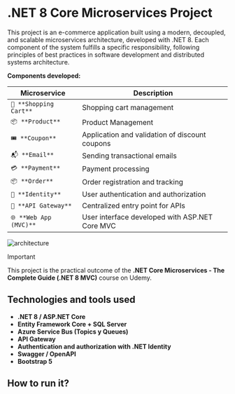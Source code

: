 ﻿# .NET 8 Core Microservices Project

This project is an e-commerce application built using a modern, decoupled, and scalable microservices architecture, developed with .NET 8. Each component of the system fulfills a specific responsibility, following principles of best practices in software development and distributed systems architecture.

**Components developed:**

| Microservice				| Description                                       |
| ------------------------- | ------------------------------------------------- |
| ``🛒 **Shopping Cart**``	| Shopping cart management							|
| ``📦 **Product**``		| Product Management								|
| ``🎟️ **Coupon**``			| Application and validation of discount coupons    |
| ``📬 **Email**``			| Sending transactional emails						|
| ``💳 **Payment**``		| Payment processing                                |
| ``📦 **Order**``			| Order registration and tracking					|
| ``🔐 **Identity**``		| User authentication and authorization				|
| ``🚪 **API Gateway**``	| Centralized entry point for APIs					|
| ``🌐 **Web App (MVC)**``	| User interface developed with ASP.NET Core MVC	|

![architecture](images/architecture.png)

> [!important]
> This project is the practical outcome of the **.NET Core Microservices - The Complete Guide (.NET 8 MVC)** course on Udemy.

## Technologies and tools used

- **.NET 8 / ASP.NET Core**  
- **Entity Framework Core + SQL Server**  
- **Azure Service Bus (Topics y Queues)**  
- **API Gateway**  
- **Authentication and authorization with .NET Identity**  
- **Swagger / OpenAPI**  
- **Bootstrap 5**  

## How to run it?
